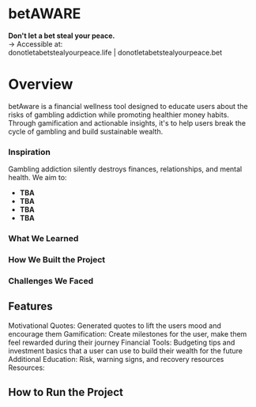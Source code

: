 # betAWARE
**Don't let a bet steal your peace.** \
→ Accessible at:\
donotletabetstealyourpeace.life | donotletabetstealyourpeace.bet
# Overview
betAware is a financial wellness tool designed to educate users about the risks of gambling addiction while promoting healthier money habits. Through gamification and actionable insights, it's to help users break the cycle of gambling and build sustainable wealth.
### Inspiration
Gambling addiction silently destroys finances, relationships, and mental health. We aim to:
- **TBA** 
- **TBA**
- **TBA**
- **TBA**
### What We Learned

### How We Built the Project

### Challenges We Faced 

## Features
Motivational Quotes: Generated quotes to lift the users mood and encourage them 
Gamification: Create milestones for the user, make them feel rewarded during their journey
Financial Tools: Budgeting tips and investment basics that a user can use to build their wealth for the future
Additional Education: Risk, warning signs, and recovery resources 
Resources: 
## How to Run the Project

